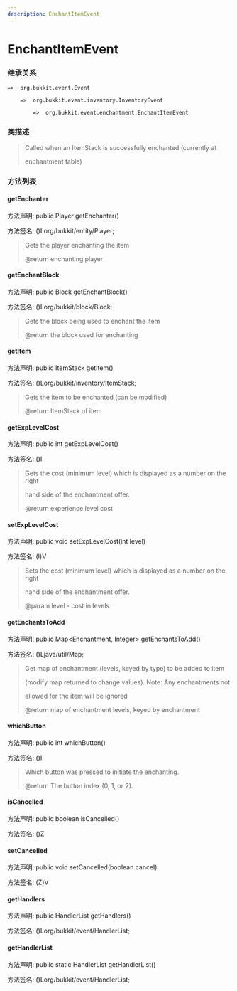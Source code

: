 ```yaml
---
description: EnchantItemEvent
---
```


# EnchantItemEvent

### 继承关系

    =>  org.bukkit.event.Event

        =>  org.bukkit.event.inventory.InventoryEvent

            =>  org.bukkit.event.enchantment.EnchantItemEvent

### 类描述

> Called when an ItemStack is successfully enchanted (currently at
>
> enchantment table)

### 方法列表

#### getEnchanter

方法声明: public Player getEnchanter()

方法签名: ()Lorg/bukkit/entity/Player;

> Gets the player enchanting the item
>
> @return enchanting player

#### getEnchantBlock

方法声明: public Block getEnchantBlock()

方法签名: ()Lorg/bukkit/block/Block;

> Gets the block being used to enchant the item
>
> @return the block used for enchanting

#### getItem

方法声明: public ItemStack getItem()

方法签名: ()Lorg/bukkit/inventory/ItemStack;

> Gets the item to be enchanted (can be modified)
>
> @return ItemStack of item

#### getExpLevelCost

方法声明: public int getExpLevelCost()

方法签名: ()I

> Gets the cost (minimum level) which is displayed as a number on the right
>
> hand side of the enchantment offer.
>
> @return experience level cost

#### setExpLevelCost

方法声明: public void setExpLevelCost(int level)

方法签名: (I)V

> Sets the cost (minimum level) which is displayed as a number on the right
>
> hand side of the enchantment offer.
>
> @param level - cost in levels

#### getEnchantsToAdd

方法声明: public Map<Enchantment, Integer> getEnchantsToAdd()

方法签名: ()Ljava/util/Map;

> Get map of enchantment (levels, keyed by type) to be added to item
>
> (modify map returned to change values). Note: Any enchantments not
>
> allowed for the item will be ignored
>
> @return map of enchantment levels, keyed by enchantment

#### whichButton

方法声明: public int whichButton()

方法签名: ()I

> Which button was pressed to initiate the enchanting.
>
> @return The button index (0, 1, or 2).

#### isCancelled

方法声明: public boolean isCancelled()

方法签名: ()Z

#### setCancelled

方法声明: public void setCancelled(boolean cancel)

方法签名: (Z)V

#### getHandlers

方法声明: public HandlerList getHandlers()

方法签名: ()Lorg/bukkit/event/HandlerList;

#### getHandlerList

方法声明: public static HandlerList getHandlerList()

方法签名: ()Lorg/bukkit/event/HandlerList;
